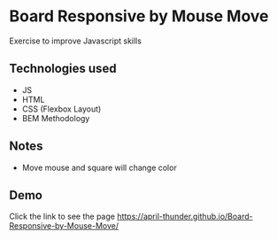 
# Board Responsive by Mouse Move

Exercise to improve Javascript skills

## Technologies used

- JS 
- HTML
- CSS (Flexbox Layout)
- BEM Methodology

## Notes

- Move mouse and square will change color

## Demo

Click the link to see the page https://april-thunder.github.io/Board-Responsive-by-Mouse-Move/



